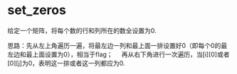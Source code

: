 # set_zeros

给定一个矩阵，将每个数的行和列所在的数全设置为0.

思路：先从左上角遍历一遍，将最左边一列和最上面一排设置好0（即每个0的最左边和最上面设置为0），相当于flag；
     再从右下角进行一次遍历，当[i][0]或者[0][j]为0，表明这一排或者这一列都应为0.

